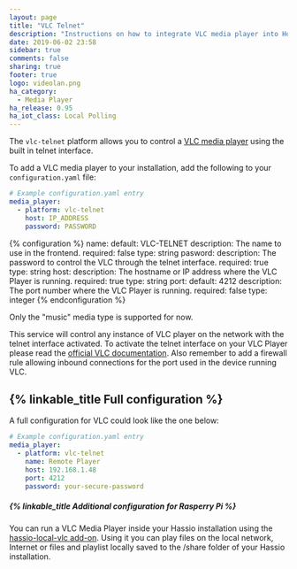 ```yaml
---
layout: page
title: "VLC Telnet"
description: "Instructions on how to integrate VLC media player into Home Assistant using the telnet interface."
date: 2019-06-02 23:58
sidebar: true
comments: false
sharing: true
footer: true
logo: videolan.png
ha_category:
  - Media Player
ha_release: 0.95
ha_iot_class: Local Polling
---
```


The `vlc-telnet` platform allows you to control a [VLC media player](http://www.videolan.org/vlc/index.html) using the built in telnet interface.

To add a VLC media player to your installation, add the following to your `configuration.yaml` file:

```yaml
# Example configuration.yaml entry
media_player:
  - platform: vlc-telnet
    host: IP_ADDRESS
    password: PASSWORD
```

{% configuration %}
name:
  default: VLC-TELNET
  description: The name to use in the frontend.
  required: false
  type: string
pasword:
  description: The password to control the VLC through the telnet interface.
  required: true
  type: string
host:
  description: The hostname or IP address where the VLC Player is running.
  required: true
  type: string
port:
  default: 4212
  description: The port number where the VLC Player is running.
  required: false
  type: integer
{% endconfiguration %}

Only the "music" media type is supported for now.

This service will control any instance of VLC player on the network with the telnet interface activated. 
To activate the telnet interface on your VLC Player please read the [official VLC documentation](https://wiki.videolan.org/Documentation:Modules/telnet/). Also remember to add a firewall rule allowing inbound connections for the port used in the device running VLC.

## {% linkable_title Full configuration %}

A full configuration for VLC could look like the one below:

```yaml
# Example configuration.yaml entry
media_player:
  - platform: vlc-telnet
    name: Remote Player
    host: 192.168.1.48
    port: 4212
    password: your-secure-password
```

##### {% linkable_title Additional configuration for Rasperry Pi %}

You can run a VLC Media Player inside your Hassio installation using the [hassio-local-vlc add-on](https://github.com/rodripf/hassio-local-vlc). Using it you can play files on the local network, Internet or files and playlist locally saved to the /share folder of your Hassio installation.
